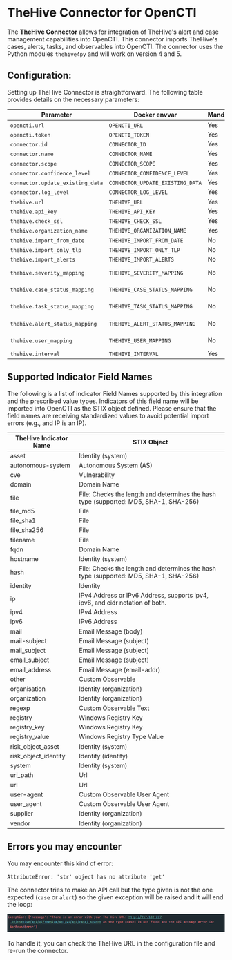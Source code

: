 # TheHive Connector for OpenCTI

The **TheHive Connector** allows for integration of TheHive's alert and case management capabilities into OpenCTI. This connector imports TheHive's cases, alerts, tasks, and observables into OpenCTI. The connector uses the Python modules `thehive4py` and will work on version 4 and 5.  

## Configuration:

Setting up TheHive Connector is straightforward. The following table provides details on the necessary parameters:

| Parameter                       | Docker envvar                 | Mandatory | Description                                                     |
|---------------------------------|-------------------------------|-----------|-----------------------------------------------------------------|
| `opencti.url`                   | `OPENCTI_URL`                 | Yes       | The URL of the OpenCTI platform.                                |
| `opencti.token`                 | `OPENCTI_TOKEN`               | Yes       | The token for accessing OpenCTI.                                |
| `connector.id`                  | `CONNECTOR_ID`                | Yes       | A unique `UUIDv4` identifier for this connector instance.       |
| `connector.name`                | `CONNECTOR_NAME`              | Yes       | Name of the connector. Should always be "TheHive".              |
| `connector.scope`               | `CONNECTOR_SCOPE`             | Yes       | The scope of data the connector is importing.                   |
| `connector.confidence_level`    | `CONNECTOR_CONFIDENCE_LEVEL`  | Yes       | Confidence level for the data imported.                         |
| `connector.update_existing_data`| `CONNECTOR_UPDATE_EXISTING_DATA`| Yes     | Decide whether the connector should update already existing data.|
| `connector.log_level`           | `CONNECTOR_LOG_LEVEL`         | Yes       | Logging level. Choices: `info`, `error`, etc.                   |
| `thehive.url`                   | `THEHIVE_URL`                 | Yes       | URL of your TheHive instance.                                   |
| `thehive.api_key`               | `THEHIVE_API_KEY`             | Yes       | Your API Key for accessing TheHive.                             |
| `thehive.check_ssl`             | `THEHIVE_CHECK_SSL`           | Yes       | Whether to validate the SSL certificate of TheHive instance.   |
| `thehive.organization_name`     | `THEHIVE_ORGANIZATION_NAME`   | Yes       | Name of your organization in TheHive.                           |
| `thehive.import_from_date`      | `THEHIVE_IMPORT_FROM_DATE`    | No        | Date from which to start importing data.                        |
| `thehive.import_only_tlp`       | `THEHIVE_IMPORT_ONLY_TLP`     | No        | Levels of the Traffic Light Protocol (TLP) to be imported. e.g., `0,1,2,3,4`      |
| `thehive.import_alerts`         | `THEHIVE_IMPORT_ALERTS`       | No        | Whether to import alerts from TheHive.                          |
| `thehive.severity_mapping`      | `THEHIVE_SEVERITY_MAPPING`    | No        | Mapping of severity levels between TheHive and OpenCTI. e.g., `1:low,2:medium,3:high,4:critical`         |
| `thehive.case_status_mapping`   | `THEHIVE_CASE_STATUS_MAPPING` | No        | Status mapping for cases. e.g., `hive_status_1:opencti_status_id_2,hive_status_2:opencti_status_id_2`                                       |
| `thehive.task_status_mapping`   | `THEHIVE_TASK_STATUS_MAPPING` | No        | Status mapping for tasks. e.g., `hive_status_1:opencti_status_id_2,hive_status_2:opencti_status_id_2`                                             |
| `thehive.alert_status_mapping`  | `THEHIVE_ALERT_STATUS_MAPPING`| No        | Status mapping for alerts. e.g., `hive_status_1:opencti_status_id_2,hive_status_2:opencti_status_id_2`                                            |
| `thehive.user_mapping`          | `THEHIVE_USER_MAPPING`        | No        | Mapping of TheHive assignees to OpenCTI users. e.g., `user@contoso.com:opencti_user_id,user2@contoso.com:opencti_user_id_2`                 |
| `thehive.interval`              | `THEHIVE_INTERVAL`            | Yes       | Frequency of running the connector in minutes.                  |

## Supported Indicator Field Names
The following is a list of indicator Field Names supported by this integration and the prescribed value types. Indicators of this field name will be imported into OpenCTI as the STIX object defined. Please ensure that the field names are receiving standardized values to avoid potential import errors (e.g., and IP is an IP).

| TheHive Indicator Name        | STIX Object      |
|------------------------|--------------------------------|
| asset                  | Identity (system)                           |
| autonomous-system      | Autonomous System (AS)        |
| cve                    | Vulnerability             |
| domain                 | Domain Name              |
| file                   | File: Checks the length and determines the hash type (supported: MD5, SHA-1, SHA-256)                            |
| file_md5               | File                |
| file_sha1              | File              |
| file_sha256            | File            |
| filename               | File                      |
| fqdn                   | Domain Name                 |
| hostname               | Identity (system)                 |
| hash                   | File: Checks the length and determines the hash type (supported: MD5, SHA-1, SHA-256)                           |
| identity               | Identity                  |
| ip                     | IPv4 Address or IPv6 Address, supports ipv4, ipv6, and cidr notation of both.                            |
| ipv4                   | IPv4 Address                |
| ipv6                   | IPv6 Address                |
| mail                   | Email Message (body)             |
| mail-subject           | Email Message (subject)            |
| mail_subject           | Email Message (subject)          |
| email_subject          | Email Message (subject)          |
| email_address          | Email Message (email-addr)            |
| other                  | Custom Observable                     |
| organisation           | Identity (organization)                           |
| organization           | Identity (organization)                  |
| regexp                 | Custom Observable Text                     |
| registry               | Windows Registry Key       |
| registry_key               | Windows Registry Key       |
| registry_value               | Windows Registry Type Value       |
| risk_object_asset      | Identity (system)                           |
| risk_object_identity   | Identity (identity)                           |
| system                 | Identity (system)                  |
| uri_path               | Url                     |
| url                    | Url                      |
| user-agent             | Custom Observable User Agent               |
| user_agent             | Custom Observable User Agent               |
| supplier               | Identity (organization)                           |
| vendor                 | Identity (organization)                           |


## Errors you may encounter

You may encounter this kind of error:

```shell
AttributeError: 'str' object has no attribute 'get'
```

The connector tries to make an API call but the type given is not the one expected (`case` or `alert`) so the given exception will be raised and it will end the loop:

![Exception on type](./docs/media/exception.png)

To handle it, you can check the TheHive URL in the configuration file and re-run the connector.
